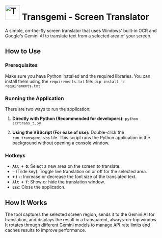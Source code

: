 # <img src="Transgemi.ico" alt="Transgemi Icon" width="48"> Transgemi - Screen Translator

A simple, on-the-fly screen translator that uses Windows' built-in OCR and Google's Gemini AI to translate text from a selected area of your screen.

## How to Use

### Prerequisites
Make sure you have Python installed and the required libraries. You can install them using the `requirements.txt` file:
`pip install -r requirements.txt`

### Running the Application
There are two ways to run the application:

1.  **Directly with Python (Recommended for developers):**
    `python scrtrans_t.py`

2.  **Using the VBScript (For ease of use):**
    Double-click the `run_transgemi.vbs` file. This script runs the Python application in the background without opening a console window.

### Hotkeys
-   **`Alt + Q`**: Select a new area on the screen to translate.
-   **`~`** (Tilde key): Toggle live translation on or off for the selected area.
-   **`+` / `-`**: Increase or decrease the font size of the translated text.
-   **`Alt + T`**: Show or hide the translation window.
-   **`Esc`**: Close the application.

## How It Works
The tool captures the selected screen region, sends it to the Gemini AI for translation, and displays the result in a transparent, always-on-top window. It rotates through different Gemini models to manage API rate limits and caches results to improve performance. 